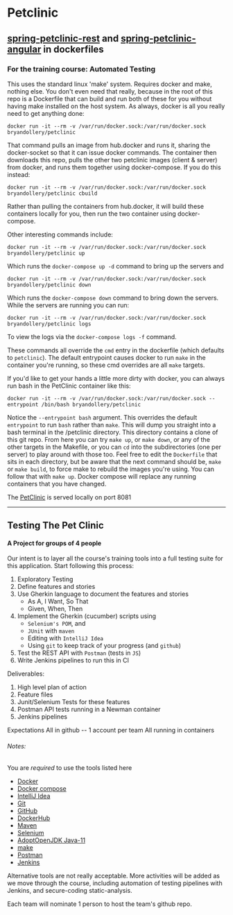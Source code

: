 # Petclinic
## [spring-petclinic-rest](https://github.com/spring-petclinic/spring-petclinic-rest) and [spring-petclinic-angular](https://github.com/spring-petclinic/spring-petclinic-angular) in dockerfiles
### For the training course: Automated Testing
This uses the standard linux 'make' system. Requires docker and make, nothing else. You don't even need that really, because in the root of this repo is a Dockerfile that can build and run both of these for you without having make installed on the host system. As always, docker is all you really need to get anything done:

```
docker run -it --rm -v /var/run/docker.sock:/var/run/docker.sock bryandollery/petclinic
```

That command pulls an image from hub.docker and runs it, sharing the docker-socket so that it can issue docker commands. The container then downloads this repo, pulls the other two petclinic images (client & server) from docker, and runs them together using docker-compose. If you do this instead:

```
docker run -it --rm -v /var/run/docker.sock:/var/run/docker.sock bryandollery/petclinic cbuild
```

Rather than pulling the containers from hub.docker, it will build these containers locally for you, then run the two container using docker-compose.

Other interesting commands include:
```
docker run -it --rm -v /var/run/docker.sock:/var/run/docker.sock bryandollery/petclinic up
```
Which runs the `docker-compose up -d` command to bring up the servers and
```
docker run -it --rm -v /var/run/docker.sock:/var/run/docker.sock bryandollery/petclinic down
```
Which runs the `docker-compose down` command to bring down the servers. While the servers are running you can run:
```
docker run -it --rm -v /var/run/docker.sock:/var/run/docker.sock bryandollery/petclinic logs
```
To view the logs via the `docker-compose logs -f` command.

These commands all override the `cmd` entry in the dockerfile (which defaults to `petclinic`). The default entrypoint
causes docker to run `make` in the container you're running, so these cmd overrides are all `make` targets.

If you'd like to get your hands a little more dirty with docker, you can always run bash in the PetClinic container like this:
```
docker run -it --rm -v /var/run/docker.sock:/var/run/docker.sock --entrypoint /bin/bash bryandollery/petclinic
```
Notice the `--entrypoint bash` argument. This overrides the default `entrypoint` to run `bash` rather than `make`. This 
will dump you straight into a bash terminal in the /petclinic directory. This directory contains a clone of this git repo.
From here you can try `make up`, or `make down`, or any of the other targets in the Makefile, or you can `cd` into the
subdirectories (one per server) to play around with those too. Feel free to edit the `Dockerfile` that sits in each directory,
but be aware that the next command should be, `make` or `make build`, to force make to rebuild the images you're using. You can 
follow that with `make up`. Docker compose will replace any running containers that you have changed.

The [PetClinic](http://localhost:8081/petclinic/index.html) is served locally on port 8081

---

## Testing The Pet Clinic
#### A Project for groups of 4 people


Our intent is to layer all the course's training tools into a full testing suite for this application. Start following this process:

1. Exploratory Testing
2. Define features and stories
3. Use Gherkin language to document the features and stories
    * As A, I Want, So That
    * Given, When, Then
4. Implement the Gherkin (cucumber) scripts using 
    * `Selenium's POM`, and 
    * `JUnit` with `maven`
    * Editing with `IntelliJ Idea`
    * Using `git` to keep track of your progress (and `github`)
5. Test the REST API with `Postman` (tests in `JS`)
6. Write Jenkins pipelines to run this in CI

Deliverables:
1. High level plan of action
2. Feature files
3. Junit/Selenium Tests for these features
4. Postman API tests running in a Newman container
5. Jenkins pipelines

Expectations
All in github -- 1 account per team
All running in containers


###### Notes:
You are *required* to use the tools listed here
* [Docker](https://www.docker.com/)
* [Docker compose](https://docs.docker.com/compose/)
* [IntelliJ Idea](https://www.jetbrains.com/idea/)
* [Git](https://git-scm.com/)
* [GitHub](https://github.com/)
* [DockerHub](https://hub.docker.com)
* [Maven](http://maven.apache.org/)
* [Selenium](https://github.com/SeleniumHQ/selenium)
* [AdoptOpenJDK Java-11](https://adoptopenjdk.net/)
* [make](https://www.gnu.org/software/make/)
* [Postman](https://postman.com/)   
* [Jenkins](https://jenkins.io)


Alternative tools are not really acceptable. More activities will be added
as we move through the course, including automation of testing
pipelines with Jenkins, and secure-coding static-analysis.

Each team will nominate 1 person to host the team's github repo.


